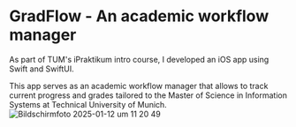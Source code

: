 # GradFlow - An academic workflow manager

As part of TUM's iPraktikum intro course, I developed an iOS app using Swift and SwiftUI.

This app serves as an academic workflow manager that allows to track current progress and grades tailored to the Master of Science in Information Systems at Technical University of Munich.
![Bildschirmfoto 2025-01-12 um 11 20 49](https://github.com/user-attachments/assets/2b8c149f-4a53-4078-8ce7-bb9983340d9b)
